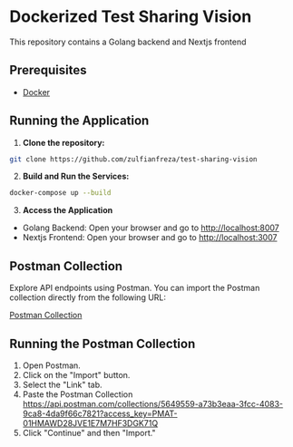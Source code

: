 # Dockerized Test Sharing Vision

This repository contains a Golang backend and Nextjs frontend

## Prerequisites

- [Docker](https://www.docker.com/get-started)

## Running the Application

1. **Clone the repository:**

```bash
git clone https://github.com/zulfianfreza/test-sharing-vision
```

2. **Build and Run the Services:**

```bash
docker-compose up --build
```

3. **Access the Application**

- Golang Backend: Open your browser and go to [http://localhost:8007](http://localhost:8007)
- Nextjs Frontend: Open your browser and go to [http://localhost:3007](http://localhost:3007)

## Postman Collection

Explore API endpoints using Postman. You can import the Postman collection directly from the following URL:

[Postman Collection](https://api.postman.com/collections/5649559-a73b3eaa-3fcc-4083-9ca8-4da9f66c7821?access_key=PMAT-01HMAWD28JVE1E7M7HF3DGK71Q)

## Running the Postman Collection

1. Open Postman.
2. Click on the "Import" button.
3. Select the "Link" tab.
4. Paste the Postman Collection https://api.postman.com/collections/5649559-a73b3eaa-3fcc-4083-9ca8-4da9f66c7821?access_key=PMAT-01HMAWD28JVE1E7M7HF3DGK71Q
5. Click "Continue" and then "Import."
